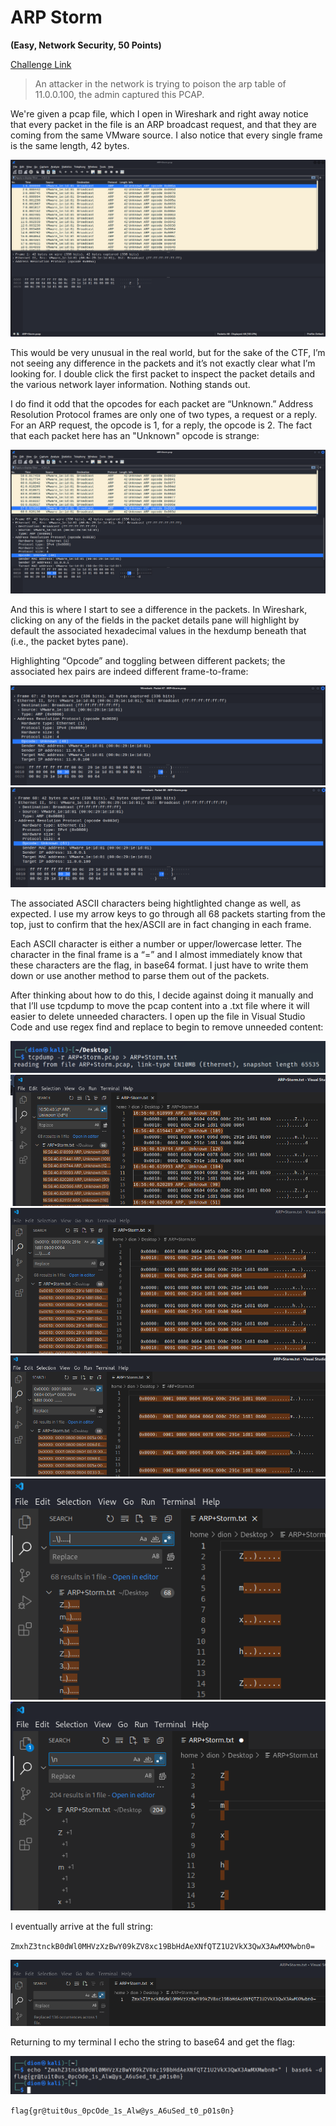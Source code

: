 # ARP Storm

__(Easy, Network Security, 50 Points)__

[Challenge Link](https://cybertalents.com/challenges/network/arp-storm)

>An attacker in the network is trying to poison the arp table of 11.0.0.100, the admin captured this PCAP.

We're given a pcap file, which I open in Wireshark and right away notice that every packet in the file is an ARP broadcast request, and that they are coming from the same VMware source. I also notice that every single frame is the same length, 42 bytes.

![Full View](./png/full_view.png)

This would be very unusual in the real world, but for the sake of the CTF, I’m not seeing any difference in the packets and it’s not exactly clear what I’m looking for. I double click the first packet to inspect the packet details and the various network layer information. Nothing stands out.

I do find it odd that the opcodes for each packet are “Unknown.” Address Resolution Protocol frames are only one of two types, a request or a reply. For an ARP request, the opcode is 1, for a reply, the opcode is 2. The fact that each packet here has an "Unknown" opcode is strange:

![Unknown Opcode](./png/unknown_opcode.png)

And this is where I start to see a difference in the packets. In Wireshark, clicking on any of the fields in the packet details pane will highlight by default the associated hexadecimal values in the hexdump beneath that (i.e., the packet bytes pane).

Highlighting “Opcode” and toggling between different packets; the associated hex pairs are indeed different frame-to-frame:

![Hex1](./png/Hex1.png)
![Hex2](./png/Hex2.png)

The associated ASCII characters being hightlighted change as well, as expected. I use my arrow keys to go through all 68 packets starting from the top, just to confirm that the hex/ASCII are in fact changing in each frame.

Each ASCII character is either a number or upper/lowercase letter. The character in the final frame is a “=” and I almost immediately know that these characters are the flag, in base64 format. I just have to write them down or use another method to parse them out of the packets.

After thinking about how to do this, I decide against doing it manually and that I’ll use tcpdump to move the pcap content into a .txt file where it will easier to delete unneeded characters. I open up the file in Visual Studio Code and use regex find and replace to begin to remove unneeded content:

![tcpdump](./png/tcpdump.png)
![Regex1](./png/Regex1.png)
![Regex2](./png/Regex2.png)
![Regex3](./png/Regex3.png)
![Regex4](./png/Regex4.png)
![Regex5](./png/Regex5.png)

I eventually arrive at the full string: 

`ZmxhZ3tnckB0dWl0MHVzXzBwY09kZV8xc19BbHdAeXNfQTZ1U2VkX3QwX3AwMXMwbn0=`

![Regex6](./png/Regex6.png)

Returning to my terminal I echo the string to base64 and get the flag:

![Flag](./png/flag.png)

`flag{gr@tuit0us_0pcOde_1s_Alw@ys_A6uSed_t0_p01s0n}`
